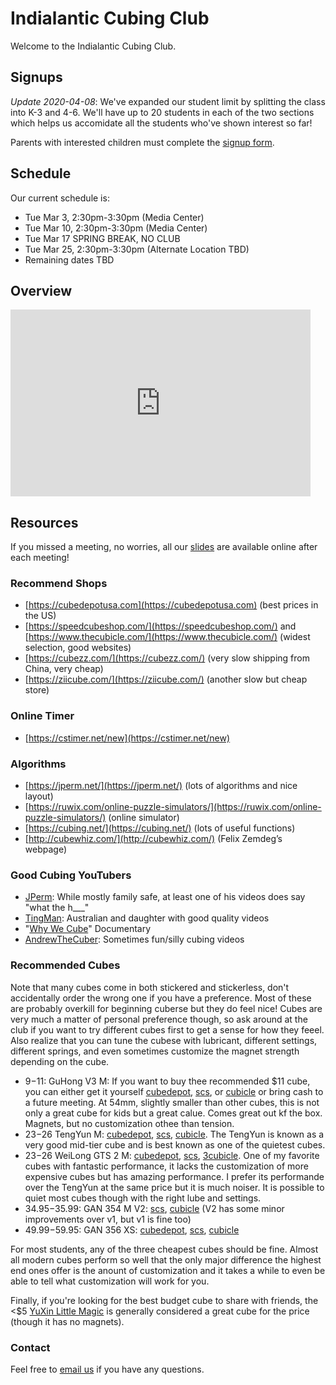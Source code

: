 # Indialantic Cubing Club

Welcome to the Indialantic Cubing Club.

## Signups

_Update 2020-04-08_: We've expanded our student limit by splitting the class into K-3 and 4-6. We'll have up to 20 students in each of the two sections which helps us accomidate all the students who've shown interest so far! 

Parents with interested children must complete the [signup form](https://forms.gle/wQP9UqDBvwxYibyG9).

## Schedule

Our current schedule is:

- Tue Mar 3, 2:30pm-3:30pm (Media Center)
- Tue Mar 10, 2:30pm-3:30pm (Media Center)
- Tue Mar 17 SPRING BREAK, NO CLUB
- Tue Mar 25, 2:30pm-3:30pm (Alternate Location TBD)
- Remaining dates TBD

## Overview

<iframe src="https://docs.google.com/presentation/d/e/2PACX-1vRL_ZxHZzh_5VdnAZWCkg9VQ-MwRE0gSN-7rYBAKVZjfvZWGgxfKJWbxqvR86nrWfIy3RLGa01Ts405/embed?start=false&loop=false&delayms=5000" frameborder="0" width="480" height="299" allowfullscreen="true" mozallowfullscreen="true" webkitallowfullscreen="true"></iframe>

## Resources

If you missed a meeting, no worries, all our [slides](https://drive.google.com/drive/u/0/folders/1Ews8dUe3AFnRn6iTm5Vc3st5mb_zcouR) are available online after each meeting!

### Recommend Shops

- [https://cubedepotusa.com](https://cubedepotusa.com) (best prices in the US)
- [https://speedcubeshop.com/](https://speedcubeshop.com/) and [https://www.thecubicle.com/](https://www.thecubicle.com/) (widest selection, good websites)
- [https://cubezz.com/](https://cubezz.com/) (very slow shipping from China, very cheap)
- [https://ziicube.com/](https://ziicube.com/) (another slow but cheap store)

### Online Timer

- [https://cstimer.net/new](https://cstimer.net/new)

### Algorithms

- [https://jperm.net/](https://jperm.net/) (lots of algorithms and nice layout)
- [https://ruwix.com/online-puzzle-simulators/](https://ruwix.com/online-puzzle-simulators/) (online simulator)
- [https://cubing.net/](https://cubing.net/) (lots of useful functions)
- [http://cubewhiz.com/](http://cubewhiz.com/) (Felix Zemdeg’s webpage)

### Good Cubing YouTubers

- [JPerm](https://www.youtube.com/channel/UCqTVfT9JQqhA6_Hi_h_h97Q): While mostly family safe, at least one of his videos does say "what the h___"
- [TingMan](https://www.youtube.com/channel/UC9Ht_7PQ1G4UIPhjSkF-phw): Australian and daughter with good quality videos
- "[Why We Cube](https://www.youtube.com/watch?v=1oZY2e25VUw)" Documentary
- [AndrewTheCuber](https://www.youtube.com/channel/UCnsi5sMWS1SnboHmcmCwK4g): Sometimes fun/silly cubing videos 

### Recommended Cubes

Note that many cubes come in both stickered and stickerless, don't accidentally order the wrong one if you have a preference. Most of these are probably overkill for beginning cuberse but they do feel nice! Cubes are very much a matter of personal preference though, so ask around at the club if you want to try different cubes first to get a sense for how they feeel. Also realize that you can tune the cubese with lubricant, different settings, different springs, and even sometimes customize the magnet strength depending on the cube. 

- $9-$11: GuHong V3 M: If you want to buy thee recommended $11 cube, you can either get it yourself [cubedepot](https://cubedepotusa.com/products/dayan-guhong-v3-m), [scs](https://speedcubeshop.com/products/dayan-guhong-v3-magnetic-3x3), or [cubicle](https://www.thecubicle.com/products/dayan-guhong-v3-m) or bring cash to a future meeting. At 54mm, slightly smaller than other cubes, this is not only a great cube for kids but a great calue. Comes great out kf the box. Magnets, but no customization othee than tension. 
- $23-$26 TengYun M: [cubedepot](https://cubedepotusa.com/collections/new-products/products/dayan-tengyun-m-3x3), [scs](https://speedcubeshop.com/products/dayan-tengyun-m-3x3), [cubicle](https://www.thecubicle.com/products/dayan-tengyun-m-3x3). The TengYun is known as a very good mid-tier cube and is best known as one of the quietest cubes. 
- $23-$26 WeiLong GTS 2 M: [cubedepot](https://cubedepotusa.com/products/moyu-weilong-gts2-m), [scs](https://speedcubeshop.com/products/moyu-weilong-gts2-m-3x3), [3cubicle](https://www.thecubicle.com/products/moyu-weilong-gts2-m). One of my favorite cubes with fantastic performance, it lacks the customization of more expensive cubes but has amazing performance. I prefer its performande over the TengYun at the same price but it is much noiser. It is possible to quiet most cubes though with the right lube and settings. 
- $34.95-$35.99: GAN 354 M V2: [scs](https://speedcubeshop.com/products/gan-354-magnetic-3x3-v2), [cubicle](https://www.thecubicle.com/products/gan354-m-v2) (V2 has some minor improvements over v1, but v1 is fine too)
- $49.99-$59.95: GAN 356 XS: [cubedepot](https://cubedepotusa.com/products/gan356-xs), [scs](https://speedcubeshop.com/products/gan-356-xs-magnetic-3x3), [cubicle](https://www.thecubicle.com/products/gan356-xs)

For most students, any of the three cheapest cubes should be fine. Almost all modern cubes perform so well that the only major difference the highest end ones offer is the anount of customization and it takes a while to even be able to tell what customization will work for you. 

Finally, if you're looking for the best budget cube to share with friends, the <$5 [YuXin Little Magic](https://cubedepotusa.com/products/yuxin-little-magic-3x3) is generally considered a great cube for the price (though it has no magnets).

### Contact

Feel free to [email us](mailto:team@indialanticcubing.club) if you have any questions.
